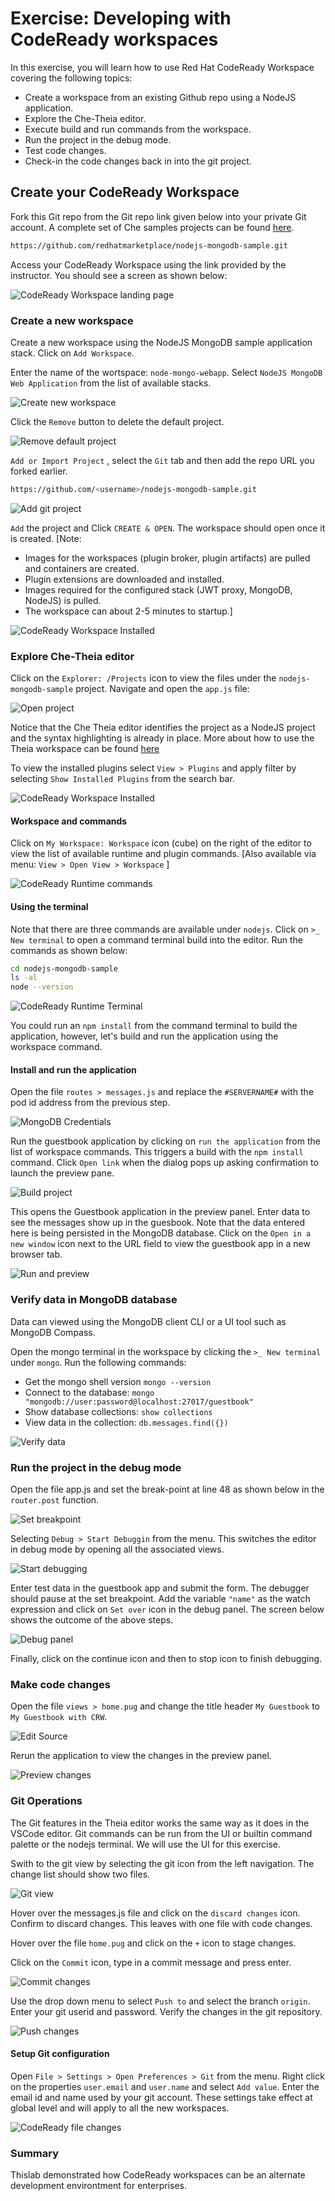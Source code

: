 # Exercise: Developing with CodeReady workspaces

In this exercise, you will learn how to use Red Hat CodeReady Workspace covering the following topics:

- Create a workspace from an existing Github repo using a NodeJS application.
- Explore the Che-Theia editor.
- Execute build and run commands from the workspace.
- Run the project in the debug mode.
- Test code changes.
- Check-in the code changes back in into the git project.

## Create your CodeReady Workspace

Fork this Git repo from the Git repo link given below into your private Git account. A complete set of Che samples projects can be found [here](https://github.com/che-samples).

```bash
https://github.com/redhatmarketplace/nodejs-mongodb-sample.git
```

Access your CodeReady Workspace using the link provided by the instructor. You should see a screen as shown below:

![CodeReady Workspace landing page](images/ex-crw-landing-page.png)

### Create a new workspace

Create a new workspace using the NodeJS MongoDB sample application stack.
Click on `Add Workspace`.

Enter the name of the wortspace: `node-mongo-webapp`.
Select `NodeJS MongoDB Web Application` from the list of available stacks.

![Create new workspace](images/ex-crw-node-mongodb-project.png)

Click the `Remove` button to delete the default project.

![Remove default project](images/ex-crw-remove-default-project.png)

`Add or Import Project` , select the `Git` tab and then add the repo URL you forked earlier.

```bash
https://github.com/<username>/nodejs-mongodb-sample.git
```

![Add git project](images/ex-crw-add-gitrepo.png)

`Add` the project and Click `CREATE & OPEN`. The workspace should open once
it is created.
[Note:

- Images for the workspaces (plugin broker, plugin artifacts) are pulled and containers are created.
- Plugin extensions are downloaded and installed.
- Images required for the configured stack (JWT proxy, MongoDB, NodeJS) is pulled.
- The workspace can about 2-5 minutes to startup.]

![CodeReady Workspace Installed](images/ex-crw-workspace-ready.png)

### Explore Che-Theia editor

Click on the `Explorer: /Projects` icon to view the files under the `nodejs-mongodb-sample` project. Navigate and open the `app.js` file:

![Open project](images/ex-crw-open-project.png)

Notice that the Che Theia editor identifies the project as a NodeJS project and the syntax highlighting is already in place. More about how to use the Theia workspace can be found [here](https://eclipsesource.com/blogs/2019/10/04/how-to-use-eclipse-theia-as-an-ide/)

To view the installed plugins select `View > Plugins` and apply filter by selecting `Show Installed Plugins` from the search bar.

![CodeReady Workspace Installed](images/ex-crw-installed-plugins.png)

#### Workspace and commands

Click on `My Workspace: Workspace` icon (cube) on the right of the editor to view the list of available runtime and plugin commands. [Also available via menu: `View > Open View > Workspace` ]

![CodeReady Runtime commands](images/ex-crw-workspace-commands.png)

#### Using the terminal

Note that there are three commands are available under `nodejs`.  Click on `>_ New terminal` to open a command terminal build into the editor. Run the commands as shown below:

```bash
cd nodejs-mongodb-sample
ls -al
node --version
```

![CodeReady Runtime Terminal](images/ex-crw-workspace-nodejs-terminal.png)

You could run an `npm install` from the command terminal to build the application, however, let's build and run the application using the workspace command.

#### Install and run the application

Open the file `routes > messages.js` and replace the `#SERVERNAME#` with the pod id address from the previous step.

![MongoDB Credentials](images/ex-crw-workspace-mongodb-creds.png)

Run the guestbook application by clicking on `run the application` from the list of workspace commands. This triggers a build with the `npm install` command.
Click `Open link` when the dialog pops up asking confirmation to launch the preview pane.

![Build project](images/ex-crw-project-preview-launch.png)

This opens the Guestbook application in the preview panel. Enter data to see the messages show up in the guesbook. Note that the data entered here is being persisted in the MongoDB database. Click on the `Open in a new window` icon next to the URL field to view the guestbook app in a new browser tab.

![Run and preview](images/ex-crw-run-preview.png)

### Verify data in MongoDB database

Data can viewed using the MongoDB client CLI or a UI tool such as MongoDB Compass.

Open the mongo terminal in the workspace by clicking the `>_ New terminal` under `mongo`.
Run the following commands:

- Get the mongo shell version `mongo --version`
- Connect to the database: `mongo "mongodb://user:password@localhost:27017/guestbook"`
- Show database collections: `show collections`
- View data in the collection: `db.messages.find({})`

![Verify data](images/ex-crw-mongo-verify-data.png)

### Run the project in the debug mode

Open the file app.js and set the break-point at line 48 as shown below in the `router.post` function.

![Set breakpoint](images/ex-crw-set-breakpoint.png)

Selecting `Debug > Start Debuggin` from the menu. This switches the editor in debug mode by opening all the associated views.

![Start debugging](images/ex-crw-start-debug.png)

Enter test data in the guestbook app and submit the form. The debugger should pause at the set breakpoint. Add the variable `"name"` as the watch expression and click on `Set over` icon in the debug panel. The screen below shows the outcome of the above steps.

![Debug panel](images/ex-crw-debug-panel.png)

Finally, click on the continue icon and then to stop icon to finish debugging.

### Make code changes

Open the file `views > home.pug` and change the title header `My Guestbook` to `My Guestbook with CRW`.

![Edit Source](images/ex-crw-edit-view.png)

Rerun the application to view the changes in the preview panel.

![Preview changes](images/ex-crw-preview-changes.png)

### Git Operations

The Git features in the Theia editor works the same way as it does in the VSCode editor.
Git commands can be run from the UI or builtin command palette or the nodejs terminal. We will use the UI for this exercise.

Swith to the git view by selecting the git icon from the left navigation. The change list should show two files.

![Git view](images/ex-crw-change-list.png)

Hover over the messages.js file and click on the `discard changes` icon. Confirm to discard changes. This leaves with one file with code changes.

Hover over the file `home.pug` and click on the `+` icon to stage changes.

Click on the `Commit` icon, type in a commit message and press enter.

![Commit changes](images/ex-crw-code-commit.png)

Use the drop down menu to select `Push to` and select the branch `origin`.
Enter your git userid and password. Verify the changes in the git repository.

![Push changes](images/ex-crw-code-push.png)

#### Setup Git configuration

Open `File > Settings > Open Preferences > Git` from the menu.  Right click on the properties `user.email` and `user.name` and select `Add value`. Enter the email id and name used by your git account. These settings take effect at global level and will apply to all the new workspaces.

![CodeReady file changes](images/ex-crw-git-preferences.png)

### Summary

Thislab demonstrated how CodeReady workspaces can be an alternate development environtment for enterprises.
